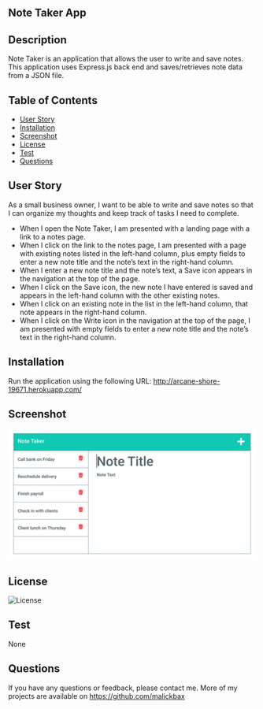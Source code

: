 
## Note Taker App

## Description
Note Taker is an application that allows the user to write and save notes. This application uses Express.js back end and saves/retrieves note data from a JSON file.

## Table of Contents
- [User Story](#user-story)
- [Installation](#installation)
- [Screenshot](#screenshot)
- [License](#license)
- [Test](#test)
- [Questions](#questions)

## User Story
As a  small business owner, I want to be able to write and save notes so that I can organize my thoughts and keep track of tasks I need to complete.
- When I open the Note Taker, I am presented with a landing page with a link to a notes page.
- When I click on the link to the notes page, I am presented with a page with existing notes listed in the left-hand column, plus empty fields to enter a new note title and the note’s text in the right-hand column.
- When I enter a new note title and the note’s text, a Save icon appears in the navigation at the top of the page.
- When I click on the Save icon, the new note I have entered is saved and appears in the left-hand column with the other existing notes.
- When I click on an existing note in the list in the left-hand column, that note appears in the right-hand column.
- When I click on the Write icon in the navigation at the top of the page, I am presented with empty fields to enter a new note title and the note’s text in the right-hand column.

## Installation
Run the application using the following URL: http://arcane-shore-19671.herokuapp.com/ 


## Screenshot
![Screenshot](public/assets/css/Screenshot.png)

## License
![License](https://img.shields.io/badge/License-none-blue.svg)

## Test
None

## Questions
If you have any questions or feedback, please contact me. More of my projects are available on https://github.com/malickbax

